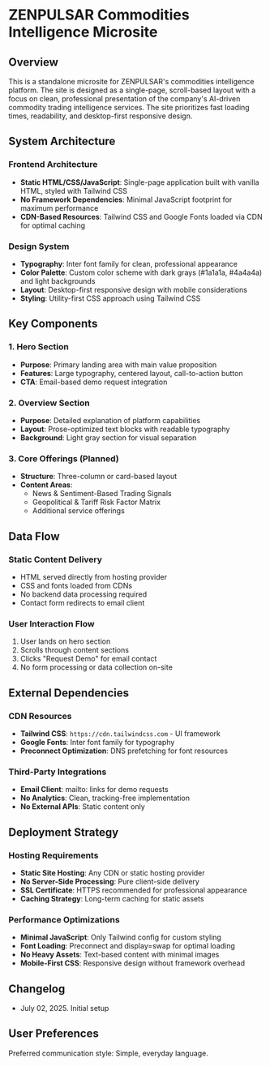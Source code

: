 # ZENPULSAR Commodities Intelligence Microsite

## Overview

This is a standalone microsite for ZENPULSAR's commodities intelligence platform. The site is designed as a single-page, scroll-based layout with a focus on clean, professional presentation of the company's AI-driven commodity trading intelligence services. The site prioritizes fast loading times, readability, and desktop-first responsive design.

## System Architecture

### Frontend Architecture
- **Static HTML/CSS/JavaScript**: Single-page application built with vanilla HTML, styled with Tailwind CSS
- **No Framework Dependencies**: Minimal JavaScript footprint for maximum performance
- **CDN-Based Resources**: Tailwind CSS and Google Fonts loaded via CDN for optimal caching

### Design System
- **Typography**: Inter font family for clean, professional appearance
- **Color Palette**: Custom color scheme with dark grays (#1a1a1a, #4a4a4a) and light backgrounds
- **Layout**: Desktop-first responsive design with mobile considerations
- **Styling**: Utility-first CSS approach using Tailwind CSS

## Key Components

### 1. Hero Section
- **Purpose**: Primary landing area with main value proposition
- **Features**: Large typography, centered layout, call-to-action button
- **CTA**: Email-based demo request integration

### 2. Overview Section
- **Purpose**: Detailed explanation of platform capabilities
- **Layout**: Prose-optimized text blocks with readable typography
- **Background**: Light gray section for visual separation

### 3. Core Offerings (Planned)
- **Structure**: Three-column or card-based layout
- **Content Areas**:
  - News & Sentiment-Based Trading Signals
  - Geopolitical & Tariff Risk Factor Matrix
  - Additional service offerings

## Data Flow

### Static Content Delivery
- HTML served directly from hosting provider
- CSS and fonts loaded from CDNs
- No backend data processing required
- Contact form redirects to email client

### User Interaction Flow
1. User lands on hero section
2. Scrolls through content sections
3. Clicks "Request Demo" for email contact
4. No form processing or data collection on-site

## External Dependencies

### CDN Resources
- **Tailwind CSS**: `https://cdn.tailwindcss.com` - UI framework
- **Google Fonts**: Inter font family for typography
- **Preconnect Optimization**: DNS prefetching for font resources

### Third-Party Integrations
- **Email Client**: mailto: links for demo requests
- **No Analytics**: Clean, tracking-free implementation
- **No External APIs**: Static content only

## Deployment Strategy

### Hosting Requirements
- **Static Site Hosting**: Any CDN or static hosting provider
- **No Server-Side Processing**: Pure client-side delivery
- **SSL Certificate**: HTTPS recommended for professional appearance
- **Caching Strategy**: Long-term caching for static assets

### Performance Optimizations
- **Minimal JavaScript**: Only Tailwind config for custom styling
- **Font Loading**: Preconnect and display=swap for optimal loading
- **No Heavy Assets**: Text-based content with minimal images
- **Mobile-First CSS**: Responsive design without framework overhead

## Changelog
- July 02, 2025. Initial setup

## User Preferences

Preferred communication style: Simple, everyday language.